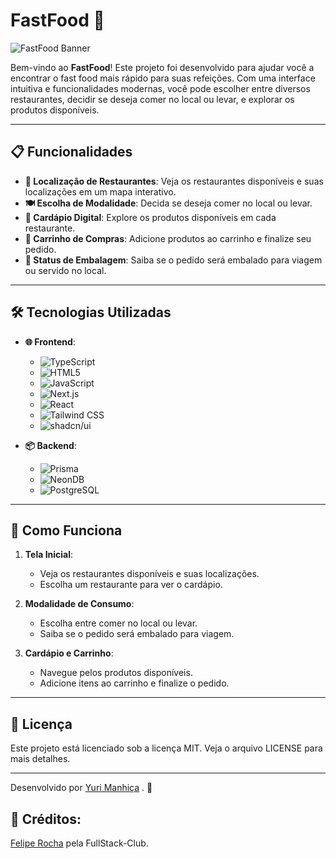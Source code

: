 # FastFood 🍕

![FastFood Banner](https://dbmib2q8rj.ufs.sh/f/Lm6xK3J7O1CLMPZPlU2GhbyvKOVYzPGHngrXQA9UcJLpslTB)

Bem-vindo ao **FastFood**! Este projeto foi desenvolvido para ajudar você a encontrar o fast food mais rápido para suas refeições. Com uma interface intuitiva e funcionalidades modernas, você pode escolher entre diversos restaurantes, decidir se deseja comer no local ou levar, e explorar os produtos disponíveis.

---

## 📋 Funcionalidades

- **📍 Localização de Restaurantes**: Veja os restaurantes disponíveis e suas localizações em um mapa interativo.
- **🍽️ Escolha de Modalidade**: Decida se deseja comer no local ou levar.
- **📜 Cardápio Digital**: Explore os produtos disponíveis em cada restaurante.
- **🛒 Carrinho de Compras**: Adicione produtos ao carrinho e finalize seu pedido.
- **🚚 Status de Embalagem**: Saiba se o pedido será embalado para viagem ou servido no local.

---

## 🛠️ Tecnologias Utilizadas

- **🌐 Frontend**:

  - ![TypeScript](https://img.shields.io/badge/-TypeScript-3178C6?logo=typescript&logoColor=white)
  - ![HTML5](https://img.shields.io/badge/-HTML5-E34F26?logo=html5&logoColor=white)
  - ![JavaScript](https://img.shields.io/badge/-JavaScript-F7DF1E?logo=javascript&logoColor=black)
  - ![Next.js](https://img.shields.io/badge/-Next.js-000000?logo=next.js&logoColor=white)
  - ![React](https://img.shields.io/badge/-React-61DAFB?logo=react&logoColor=black)
  - ![Tailwind CSS](https://img.shields.io/badge/-Tailwind_CSS-38B2AC?logo=tailwind-css&logoColor=white)
  - ![shadcn/ui](https://img.shields.io/badge/-shadcn/ui-000000?logo=ui&logoColor=white)

- **📦 Backend**:
  - ![Prisma](https://img.shields.io/badge/-Prisma-2D3748?logo=prisma&logoColor=white)
  - ![NeonDB](https://img.shields.io/badge/-NeonDB-00BFFF?logo=postgresql&logoColor=white)
  - ![PostgreSQL](https://img.shields.io/badge/-PostgreSQL-4169E1?logo=postgresql&logoColor=white)

---

## 🎯 Como Funciona

1. **Tela Inicial**:

   - Veja os restaurantes disponíveis e suas localizações.
   - Escolha um restaurante para ver o cardápio.

2. **Modalidade de Consumo**:

   - Escolha entre comer no local ou levar.
   - Saiba se o pedido será embalado para viagem.

3. **Cardápio e Carrinho**:
   - Navegue pelos produtos disponíveis.
   - Adicione itens ao carrinho e finalize o pedido.

---

## 📄 Licença

Este projeto está licenciado sob a licença MIT. Veja o arquivo LICENSE para mais detalhes.

---

Desenvolvido por [Yuri Manhiça](https://github.com/yurimanhica-dev) . 🚀

## 🌟 Créditos: 

[Felipe Rocha](https://github.com/fullstackclubeducacao) pela FullStack-Club.
